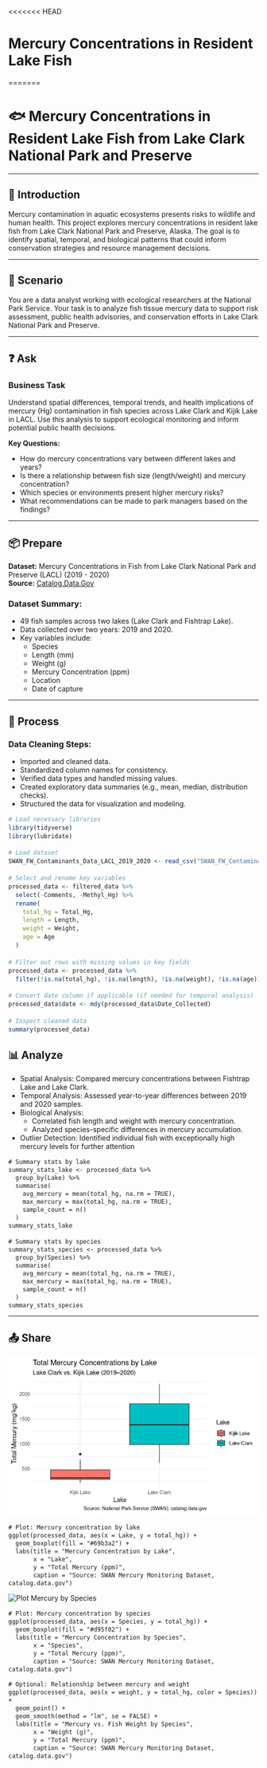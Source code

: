 <<<<<<< HEAD
# Mercury Concentrations in Resident Lake Fish
=======
# 🐟 Mercury Concentrations in Resident Lake Fish from Lake Clark National Park and Preserve

---

## 📖 Introduction
Mercury contamination in aquatic ecosystems presents risks to wildlife and human health. This project explores mercury concentrations in resident lake fish from Lake Clark National Park and Preserve, Alaska. The goal is to identify spatial, temporal, and biological patterns that could inform conservation strategies and resource management decisions.

---

## 🎯 Scenario
You are a data analyst working with ecological researchers at the National Park Service. Your task is to analyze fish tissue mercury data to support risk assessment, public health advisories, and conservation efforts in Lake Clark National Park and Preserve.

---

## ❓ Ask

### Business Task
Understand spatial differences, temporal trends, and health implications of mercury (Hg) contamination in fish species across Lake Clark and Kijik Lake in LACL. Use this analysis to support ecological monitoring and inform potential public health decisions.

**Key Questions:**  
* How do mercury concentrations vary between different lakes and years?
* Is there a relationship between fish size (length/weight) and mercury concentration?
* Which species or environments present higher mercury risks?
* What recommendations can be made to park managers based on the findings?

---

## 📦 Prepare 
**Dataset:** Mercury Concentrations in Fish from Lake Clark National Park and Preserve (LACL) (2019 - 2020)  
**Source:** [Catalog.Data.Gov](https://catalog.data.gov/dataset/mercury-concentrations-in-resident-lake-fish-sampled-from-lake-clark-national-park-and-pre)

### Dataset Summary:
* 49 fish samples across two lakes (Lake Clark and Fishtrap Lake).
* Data collected over two years: 2019 and 2020.
* Key variables include:
   * Species
   * Length (mm)
   * Weight (g)
   * Mercury Concentration (ppm)
   * Location
   * Date of capture

---

## 🧹 Process

### Data Cleaning Steps:
* Imported and cleaned data.
* Standardized column names for consistency.
* Verified data types and handled missing values.
* Created exploratory data summaries (e.g., mean, median, distribution checks).
* Structured the data for visualization and modeling.

```r
# Load necessary libraries
library(tidyverse)
library(lubridate)

# Load dataset
SWAN_FW_Contaminants_Data_LACL_2019_2020 <- read_csv("SWAN_FW_Contaminants_Data_LACL_2019_2020.csv")

# Select and rename key variables
processed_data <- filtered_data %>%
  select(-Comments, -Methyl_Hg) %>%
  rename(
    total_hg = Total_Hg,
    length = Length,
    weight = Weight,
    age = Age
  )

# Filter out rows with missing values in key fields
processed_data <- processed_data %>%
  filter(!is.na(total_hg), !is.na(length), !is.na(weight), !is.na(age))

# Convert date column if applicable (if needed for temporal analysis)
processed_data$date <- mdy(processed_data$Date_Collected)

# Inspect cleaned data
summary(processed_data)

```

## 📊 Analyze
* Spatial Analysis: Compared mercury concentrations between Fishtrap Lake and Lake Clark.
* Temporal Analysis: Assessed year-to-year differences between 2019 and 2020 samples.
* Biological Analysis:
  * Correlated fish length and weight with mercury concentration.
  * Analyzed species-specific differences in mercury accumulation.
* Outlier Detection: Identified individual fish with exceptionally high mercury levels for further attention

```{r}
# Summary stats by lake
summary_stats_lake <- processed_data %>%
  group_by(Lake) %>%
  summarise(
    avg_mercury = mean(total_hg, na.rm = TRUE),
    max_mercury = max(total_hg, na.rm = TRUE),
    sample_count = n()
  )
summary_stats_lake

# Summary stats by species
summary_stats_species <- processed_data %>%
  group_by(Species) %>%
  summarise(
    avg_mercury = mean(total_hg, na.rm = TRUE),
    max_mercury = max(total_hg, na.rm = TRUE),
    sample_count = n()
  )
summary_stats_species
```

---

## 📤 Share
![Plot Mercury by Lake](https://github.com/ssagastume11/Mercury-Concentrations-in-Resident-Lake-Fish/blob/main/plot_mercury_by_lake.png)
```{r}
# Plot: Mercury concentration by lake
ggplot(processed_data, aes(x = Lake, y = total_hg)) +
  geom_boxplot(fill = "#69b3a2") +
  labs(title = "Mercury Concentration by Lake",
       x = "Lake",
       y = "Total Mercury (ppm)",
       caption = "Source: SWAN Mercury Monitoring Dataset, catalog.data.gov")
```
![Plot Mercury by Species]()
```{r}
# Plot: Mercury concentration by species
ggplot(processed_data, aes(x = Species, y = total_hg)) +
  geom_boxplot(fill = "#d95f02") +
  labs(title = "Mercury Concentration by Species",
       x = "Species",
       y = "Total Mercury (ppm)",
       caption = "Source: SWAN Mercury Monitoring Dataset, catalog.data.gov")
```

```{r}
# Optional: Relationship between mercury and weight
ggplot(processed_data, aes(x = weight, y = total_hg, color = Species)) +
  geom_point() +
  geom_smooth(method = "lm", se = FALSE) +
  labs(title = "Mercury vs. Fish Weight by Species",
       x = "Weight (g)",
       y = "Total Mercury (ppm)",
       caption = "Source: SWAN Mercury Monitoring Dataset, catalog.data.gov")
```
